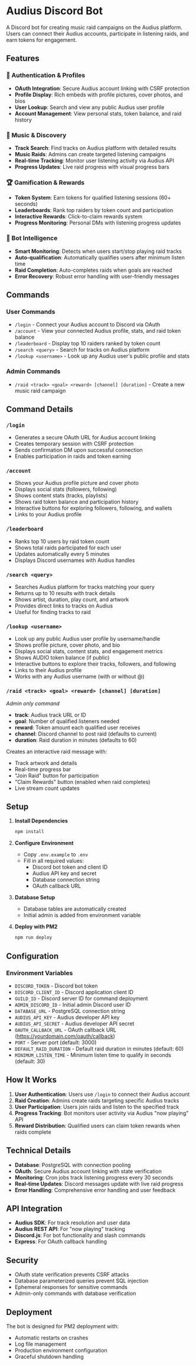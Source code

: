# Audius Discord Bot

A Discord bot for creating music raid campaigns on the Audius platform. Users can connect their Audius accounts, participate in listening raids, and earn tokens for engagement.

## Features

### 🔐 Authentication & Profiles
- **OAuth Integration**: Secure Audius account linking with CSRF protection
- **Profile Display**: Rich embeds with profile pictures, cover photos, and bios
- **User Lookup**: Search and view any public Audius user profile
- **Account Management**: View personal stats, token balance, and raid history

### 🎵 Music & Discovery
- **Track Search**: Find tracks on Audius platform with detailed results
- **Music Raids**: Admins can create targeted listening campaigns
- **Real-time Tracking**: Monitor user listening activity via Audius API
- **Progress Updates**: Live raid progress with visual progress bars

### 🏆 Gamification & Rewards
- **Token System**: Earn tokens for qualified listening sessions (60+ seconds)
- **Leaderboards**: Rank top raiders by token count and participation
- **Interactive Rewards**: Click-to-claim rewards system
- **Progress Monitoring**: Personal DMs with listening progress updates

### 🤖 Bot Intelligence
- **Smart Monitoring**: Detects when users start/stop playing raid tracks
- **Auto-qualification**: Automatically qualifies users after minimum listen time
- **Raid Completion**: Auto-completes raids when goals are reached
- **Error Recovery**: Robust error handling with user-friendly messages

## Commands

### User Commands
- `/login` - Connect your Audius account to Discord via OAuth
- `/account` - View your connected Audius profile, stats, and raid token balance
- `/leaderboard` - Display top 10 raiders ranked by token count
- `/search <query>` - Search for tracks on Audius platform
- `/lookup <username>` - Look up any Audius user's public profile and stats

### Admin Commands
- `/raid <track> <goal> <reward> [channel] [duration]` - Create a new music raid campaign

## Command Details

### `/login`
- Generates a secure OAuth URL for Audius account linking
- Creates temporary session with CSRF protection
- Sends confirmation DM upon successful connection
- Enables participation in raids and token earning

### `/account`
- Shows your Audius profile picture and cover photo
- Displays social stats (followers, following)
- Shows content stats (tracks, playlists)
- Shows raid token balance and participation history
- Interactive buttons for exploring followers, following, and wallets
- Links to your Audius profile

### `/leaderboard`
- Ranks top 10 users by raid token count
- Shows total raids participated for each user
- Updates automatically every 5 minutes
- Displays Discord usernames with Audius handles

### `/search <query>`
- Searches Audius platform for tracks matching your query
- Returns up to 10 results with track details
- Shows artist, duration, play count, and artwork
- Provides direct links to tracks on Audius
- Useful for finding tracks to raid

### `/lookup <username>`
- Look up any public Audius user profile by username/handle
- Shows profile picture, cover photo, and bio
- Displays social stats, content stats, and engagement metrics
- Shows AUDIO token balance (if public)
- Interactive buttons to explore their tracks, followers, and following
- Links to their Audius profile
- Works with any Audius username (with or without @)

### `/raid <track> <goal> <reward> [channel] [duration]`
*Admin only command*
- **track**: Audius track URL or ID
- **goal**: Number of qualified listeners needed
- **reward**: Token amount each qualified user receives
- **channel**: Discord channel to post raid (defaults to current)
- **duration**: Raid duration in minutes (defaults to 60)

Creates an interactive raid message with:
- Track artwork and details
- Real-time progress bar
- "Join Raid" button for participation
- "Claim Rewards" button (enabled when raid completes)
- Live stream count updates

## Setup

1. **Install Dependencies**
   ```bash
   npm install
   ```

2. **Configure Environment**
   - Copy `.env.example` to `.env`
   - Fill in all required values:
     - Discord bot token and client ID
     - Audius API key and secret
     - Database connection string
     - OAuth callback URL

3. **Database Setup**
   - Database tables are automatically created
   - Initial admin is added from environment variable

4. **Deploy with PM2**
   ```bash
   npm run deploy
   ```

## Configuration

### Environment Variables

- `DISCORD_TOKEN` - Discord bot token
- `DISCORD_CLIENT_ID` - Discord application client ID
- `GUILD_ID` - Discord server ID for command deployment
- `ADMIN_DISCORD_ID` - Initial admin Discord user ID
- `DATABASE_URL` - PostgreSQL connection string
- `AUDIUS_API_KEY` - Audius developer API key
- `AUDIUS_API_SECRET` - Audius developer API secret
- `OAUTH_CALLBACK_URL` - OAuth callback URL (https://yourdomain.com/oauth/callback)
- `PORT` - Server port (default: 3000)
- `DEFAULT_RAID_DURATION` - Default raid duration in minutes (default: 60)
- `MINIMUM_LISTEN_TIME` - Minimum listen time to qualify in seconds (default: 30)

## How It Works

1. **User Authentication**: Users use `/login` to connect their Audius account
2. **Raid Creation**: Admins create raids targeting specific Audius tracks
3. **User Participation**: Users join raids and listen to the specified track
4. **Progress Tracking**: Bot monitors user activity via Audius "now playing" API
5. **Reward Distribution**: Qualified users can claim token rewards when raids complete

## Technical Details

- **Database**: PostgreSQL with connection pooling
- **OAuth**: Secure Audius account linking with state verification
- **Monitoring**: Cron jobs track listening progress every 30 seconds
- **Real-time Updates**: Discord messages update with live raid progress
- **Error Handling**: Comprehensive error handling and user feedback

## API Integration

- **Audius SDK**: For track resolution and user data
- **Audius REST API**: For "now playing" tracking
- **Discord.js**: For bot functionality and slash commands
- **Express**: For OAuth callback handling

## Security

- OAuth state verification prevents CSRF attacks
- Database parameterized queries prevent SQL injection
- Ephemeral responses for sensitive commands
- Admin-only commands with database verification

## Deployment

The bot is designed for PM2 deployment with:
- Automatic restarts on crashes
- Log file management
- Production environment configuration
- Graceful shutdown handling 